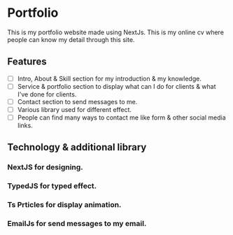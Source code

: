 # Portfolio

This is my portfolio website made using NextJs. This is my online cv where people can know my detail through this site.

## Features
- [ ] Intro, About & Skill section for my introduction & my knowledge.
- [ ] Service & portfolio section to display what can I do for clients & what I've done for clients.
- [ ] Contact section to send messages to me.
- [ ] Various library used for different effect.
- [ ] People can find many ways to contact me like form & other social media links.

## Technology & additional library
### NextJS for designing.
### TypedJS for typed effect. 
### Ts Prticles for display animation.
### EmailJs for send messages to my email.
